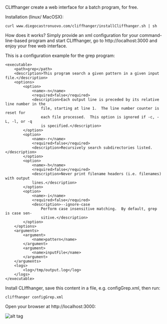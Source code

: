 CLIffhanger create a web interface for a batch program, for free.

Installation (linux/ MacOSX):

```
curl www.diegocastronuovo.com/cliffhanger/installCliffhanger.sh | sh
```

How does it works? Simply provide an xml configuration for your command-line-based program and start CLIffhanger, go to http://localhost:3000 and enjoy your free web interface. 

This is a configuration example for the grep program:

```
<executable>
    <path>grep</path>
    <description>This program search a given pattern in a given input file.</description>
    <options>
        <option>
            <name>-n</name>
            <required>false</required>
            <description>Each output line is preceded by its relative line number in the
                file, starting at line 1.  The line number counter is reset for
                each file processed.  This option is ignored if -c, -L, -l, or -q
                is specified.</description>
        </option>
        <option>
            <name>-r</name>
            <required>false</required>
            <description>Recursively search subdirectories listed.</description>
        </option>
        <option>
            <name>-h</name>
            <required>false</required>
            <description>Never print filename headers (i.e. filenames) with output 
            lines.</description>
        </option>
        <option>
            <name>-i</name>
            <required>false</required>
            <description>--ignore-case
                Perform case insensitive matching.  By default, grep is case sen-
                sitive.</description>
        </option>
    </options>
    <arguments>
        <argument>
            <name>pattern</name>
        </argument>
        <argument>
            <name>inputFile</name>
        </argument>
    </arguments>
    <logs>
        <log>/tmp/output.log</log>
    </logs>
</executable>
```

Install CLIffhanger, save this content in a file, e.g. configGrep.xml, then run:

```
cliffhanger configGrep.xml
```

Open your browser at http://localhost:3000:

![alt tag](http://www.diegocastronuovo.com/cliffhanger/cliffhangerDemo.png)

